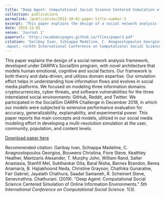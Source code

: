 ```yaml
---
title: "Deep Agent: Computational Social Science Centered Simulation of Online Information Environments"
collection: publications
permalink: /publication/2015-10-01-paper-title-number-3
excerpt: 'This paper explains the design of a social network analysis framework, developed under DARPA's SocialSim program, with novel architecture that models human emotional, cognitive and social factors.'
date: 2019-12-01
venue: 'Journal 1'
paperurl: 'http://academicpages.github.io/files/paper3.pdf'
citation: 'Garibay Ivan, Schiappa Madeline, C. Anagnostopoulos Georgios, Bouwens Christina, Fiore Steve, Keathley Heather, Mantzaris Alexander, T. Murphy John, William Rand, Salter Anastasia, Stanfill Mel, Sukthankar Gita, Baral Nisha, Barnes Brandon, Berea Anamaria, B. Hajiakhoond Neda, Christine Grayson, Chathika Gunaratne, Fair Gabriel, Jayalath Chathura, Saadat Samaneh, R. Scheinert Steve, Senevirathna. Chathurani. (2019). &quot;Deep Agent: Computational Social Science Centered Simulation of Online Information Environments
.&quot; <i>5th International Conference on Computational Social Science</i>. 1(3).'
---
```

This paper explains the design of a social network analysis framework, developed under DARPA's SocialSim program, with novel architecture that models human emotional, cognitive and social factors. Our framework is both theory and data-driven, and utilizes domain expertise. Our simulation effort helps in understanding how information flows and evolves in social media platforms. We focused on modeling three information domains: cryptocurrencies, cyber threats, and software vulnerabilities for the three interrelated social environments: GitHub, Reddit, and Twitter. We participated in the SocialSim DARPA Challenge in December 2018, in which our models were subjected to extensive performance evaluation for accuracy, generalizability, explainability, and experimental power. This paper reports the main concepts and models, utilized in our social media modeling effort in developing a multi-resolution simulation at the user, community, population, and content levels.

[Download paper here](http://academicpages.github.io/files/paper5.pdf)

Recommended citation: Garibay Ivan, Schiappa Madeline, C. Anagnostopoulos Georgios, Bouwens Christina, Fiore Steve, Keathley Heather, Mantzaris Alexander, T. Murphy John, William Rand, Salter Anastasia, Stanfill Mel, Sukthankar Gita, Baral Nisha, Barnes Brandon, Berea Anamaria, B. Hajiakhoond Neda, Christine Grayson, Chathika Gunaratne, Fair Gabriel, Jayalath Chathura, Saadat Samaneh, R. Scheinert Steve, Senevirathna. Chathurani. (2019). "Deep Agent: Computational Social Science Centered Simulation of Online Information Environments." <i>5th International Conference on Computational Social Science</i>. 1(3).